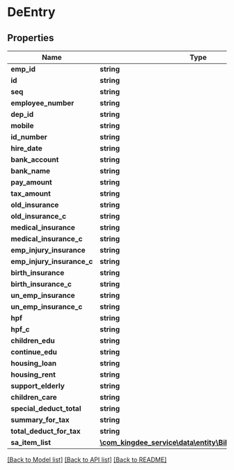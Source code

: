 # DeEntry

## Properties
Name | Type | Description | Notes
------------ | ------------- | ------------- | -------------
**emp_id** | **string** |  | [optional] 
**id** | **string** |  | [optional] 
**seq** | **string** |  | [optional] 
**employee_number** | **string** |  | [optional] 
**dep_id** | **string** |  | [optional] 
**mobile** | **string** |  | [optional] 
**id_number** | **string** |  | [optional] 
**hire_date** | **string** |  | [optional] 
**bank_account** | **string** |  | [optional] 
**bank_name** | **string** |  | [optional] 
**pay_amount** | **string** |  | [optional] 
**tax_amount** | **string** |  | [optional] 
**old_insurance** | **string** |  | [optional] 
**old_insurance_c** | **string** |  | [optional] 
**medical_insurance** | **string** |  | [optional] 
**medical_insurance_c** | **string** |  | [optional] 
**emp_injury_insurance** | **string** |  | [optional] 
**emp_injury_insurance_c** | **string** |  | [optional] 
**birth_insurance** | **string** |  | [optional] 
**birth_insurance_c** | **string** |  | [optional] 
**un_emp_insurance** | **string** |  | [optional] 
**un_emp_insurance_c** | **string** |  | [optional] 
**hpf** | **string** |  | [optional] 
**hpf_c** | **string** |  | [optional] 
**children_edu** | **string** |  | [optional] 
**continue_edu** | **string** |  | [optional] 
**housing_loan** | **string** |  | [optional] 
**housing_rent** | **string** |  | [optional] 
**support_elderly** | **string** |  | [optional] 
**children_care** | **string** |  | [optional] 
**special_deduct_total** | **string** |  | [optional] 
**summary_for_tax** | **string** |  | [optional] 
**total_deduct_for_tax** | **string** |  | [optional] 
**sa_item_list** | [**\com_kingdee_service\data\entity\BillDetailReplySaItem[]**](BillDetailReplySaItem.md) |  | [optional] 

[[Back to Model list]](../README.md#documentation-for-models) [[Back to API list]](../README.md#documentation-for-api-endpoints) [[Back to README]](../README.md)


